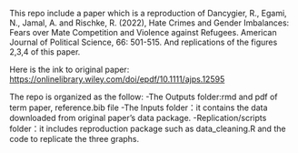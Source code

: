 This repo include a paper which is a reproduction of Dancygier, R., Egami, N., Jamal, A. and Rischke, R. (2022), Hate Crimes and Gender Imbalances: Fears over Mate Competition and Violence against Refugees. American Journal of Political Science, 66: 501-515. And replications of the figures 2,3,4 of this paper.

Here is the ink to original paper: https://onlinelibrary.wiley.com/doi/epdf/10.1111/ajps.12595 

The repo is organized as the follow:
-The Outputs folder:rmd and pdf of term paper, reference.bib file
-The Inputs folder：it contains the data downloaded from original paper’s data package.
-Replication/scripts folder：it includes reproduction package such as data_cleaning.R and the code to replicate the three graphs.